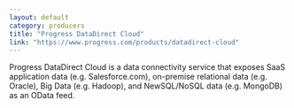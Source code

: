 ```yaml
---
layout: default
category: producers
title: "Progress DataDirect Cloud"
link: "https://www.progress.com/products/datadirect-cloud"
---
```

Progress DataDirect Cloud is a data connectivity service that exposes SaaS application data (e.g. Salesforce.com), on-premise relational data (e.g. Oracle), Big Data (e.g. Hadoop), and NewSQL/NoSQL data (e.g. MongoDB) as an OData feed.
